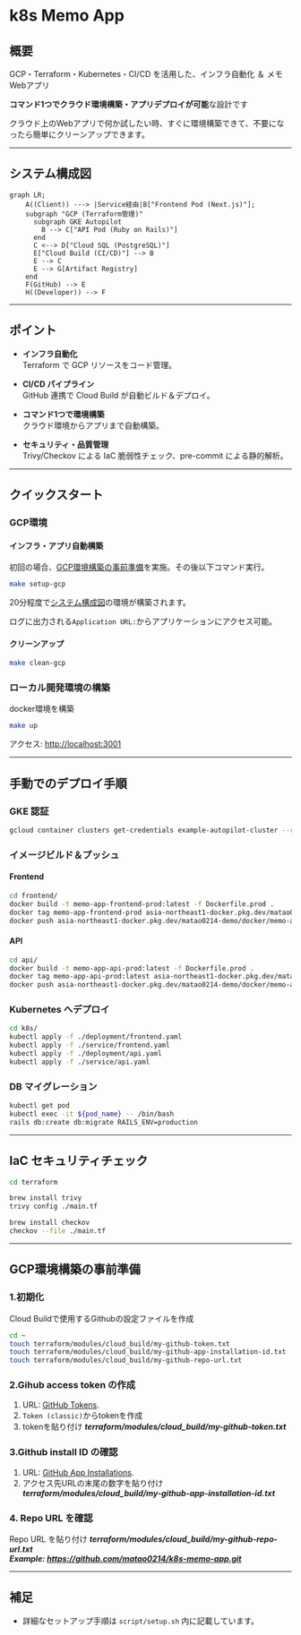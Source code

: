# k8s Memo App

## 概要

GCP・Terraform・Kubernetes・CI/CD を活用した、インフラ自動化 ＆ メモWebアプリ  

**コマンド1つでクラウド環境構築・アプリデプロイが可能**な設計です

クラウド上のWebアプリで何か試したい時、すぐに環境構築できて、不要になったら簡単にクリーンアップできます。

---

## システム構成図

```mermaid
graph LR;
    A((Client)) ---> |Service経由|B["Frontend Pod (Next.js)"];
    subgraph "GCP (Terraform管理)"
      subgraph GKE Autopilot
        B --> C["API Pod (Ruby on Rails)"]
      end
      C <--> D["Cloud SQL (PostgreSQL)"]
      E["Cloud Build (CI/CD)"] --> B
      E --> C
      E --> G[Artifact Registry]
    end
    F(GitHub) --> E
    H((Developer)) --> F
```

---

## ポイント

- **インフラ自動化**  
  Terraform で GCP リソースをコード管理。  

- **CI/CD パイプライン**  
  GitHub 連携で Cloud Build が自動ビルド＆デプロイ。

- **コマンド1つで環境構築**  
  クラウド環境からアプリまで自動構築。

- **セキュリティ・品質管理**  
  Trivy/Checkov による IaC 脆弱性チェック、pre-commit による静的解析。

---

## クイックスタート

### GCP環境

#### インフラ・アプリ自動構築

初回の場合、[GCP環境構築の事前準備](#gcp環境構築の事前準備)を実施。その後以下コマンド実行。

```bash
make setup-gcp
```
20分程度で[システム構成図](#システム構成図)の環境が構築されます。

ログに出力される`Application URL:`からアプリケーションにアクセス可能。

#### クリーンアップ

```bash
make clean-gcp
```

### ローカル開発環境の構築

docker環境を構築

```bash
make up
```

アクセス: [http://localhost:3001](http://localhost:3001)

---

## 手動でのデプロイ手順

### GKE 認証

```bash
gcloud container clusters get-credentials example-autopilot-cluster --region asia-northeast1 --project matao0214-demo
```

### イメージビルド＆プッシュ

#### Frontend

```bash
cd frontend/
docker build -t memo-app-frontend-prod:latest -f Dockerfile.prod .
docker tag memo-app-frontend-prod asia-northeast1-docker.pkg.dev/matao0214-demo/docker/memo-app-frontend:latest
docker push asia-northeast1-docker.pkg.dev/matao0214-demo/docker/memo-app-frontend:latest
```

#### API

```bash
cd api/
docker build -t memo-app-api-prod:latest -f Dockerfile.prod .
docker tag memo-app-api-prod:latest asia-northeast1-docker.pkg.dev/matao0214-demo/docker/memo-app-api:latest
docker push asia-northeast1-docker.pkg.dev/matao0214-demo/docker/memo-app-api:latest
```

### Kubernetes へデプロイ

```bash
cd k8s/
kubectl apply -f ./deployment/frontend.yaml
kubectl apply -f ./service/frontend.yaml
kubectl apply -f ./deployment/api.yaml
kubectl apply -f ./service/api.yaml
```

### DB マイグレーション

```bash
kubectl get pod
kubectl exec -it ${pod_name} -- /bin/bash
rails db:create db:migrate RAILS_ENV=production
```

---

## IaC セキュリティチェック

```bash
cd terraform

brew install trivy
trivy config ./main.tf

brew install checkov
checkov --file ./main.tf
```

---

## GCP環境構築の事前準備

### 1.初期化

Cloud Buildで使用するGithubの設定ファイルを作成

```bash
cd ~
touch terraform/modules/cloud_build/my-github-token.txt
touch terraform/modules/cloud_build/my-github-app-installation-id.txt
touch terraform/modules/cloud_build/my-github-repo-url.txt
```

### 2.Gihub access token の作成
1. URL: [GitHub Tokens](https://github.com/settings/tokens).
1. `Token (classic)`からtokenを作成
1. tokenを貼り付け ***terraform/modules/cloud_build/my-github-token.txt***


### 3.Github install ID の確認
1. URL: [GitHub App Installations](https://github.com/apps/google-cloud-build/installations/select_target).
1. アクセス先URLの末尾の数字を貼り付け ***terraform/modules/cloud_build/my-github-app-installation-id.txt***


### 4. Repo URL を確認
Repo URL を貼り付け ***terraform/modules/cloud_build/my-github-repo-url.txt***  
***Example: https://github.com/matao0214/k8s-memo-app.git***

---

## 補足

- 詳細なセットアップ手順は `script/setup.sh` 内に記載しています。
